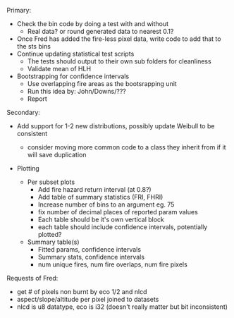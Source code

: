 Primary:
- Check the bin code by doing a test with and without
    - Real data? or round generated data to nearest 0.1?
- Once Fred has added the fire-less pixel data, write code to add that to the sts bins
- Continue updating statistical test scripts
    - The tests should output to their own sub folders for cleanliness
    - Validate mean of HLH
- Bootstrapping for confidence intervals
    - Use overlapping fire areas as the bootsrapping unit
    - Run this idea by: John/Downs/???
    - Report

Secondary:
- Add support for 1-2 new distributions, possibly update Weibull to be consistent
    - consider moving more common code to a class they inherit from if it will save duplication

- Plotting
    - Per subset plots
        - Add fire hazard return interval (at 0.8?)
        - Add table of summary statistics (FRI, FHRI)
        - Increase number of bins to an argument eg. 75
        - fix number of decimal places of reported param values
        - Each table should be it's own vertical block
        - each table should include confidence intervals, potentially plotted?
    - Summary table(s)
        - Fitted params, confidence intervals
        - Summary stats, confidence intervals
        - num unique fires, num fire overlaps, num fire pixels


Requests of Fred:
- get # of pixels non burnt by eco 1/2 and nlcd
- aspect/slope/altitude per pixel joined to datasets
- nlcd is u8 datatype, eco is i32 (doesn't really matter but bit inconsistent)


